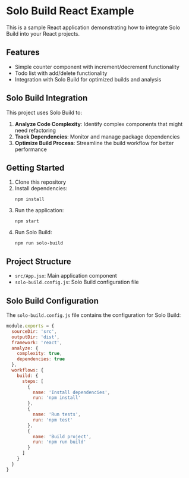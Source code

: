 # Solo Build React Example

This is a sample React application demonstrating how to integrate Solo Build into your React projects.

## Features

- Simple counter component with increment/decrement functionality
- Todo list with add/delete functionality
- Integration with Solo Build for optimized builds and analysis

## Solo Build Integration

This project uses Solo Build to:

1. **Analyze Code Complexity**: Identify complex components that might need refactoring
2. **Track Dependencies**: Monitor and manage package dependencies
3. **Optimize Build Process**: Streamline the build workflow for better performance

## Getting Started

1. Clone this repository
2. Install dependencies:
   ```
   npm install
   ```
3. Run the application:
   ```
   npm start
   ```
4. Run Solo Build:
   ```
   npm run solo-build
   ```

## Project Structure

- `src/App.jsx`: Main application component
- `solo-build.config.js`: Solo Build configuration file

## Solo Build Configuration

The `solo-build.config.js` file contains the configuration for Solo Build:

```js
module.exports = {
  sourceDir: 'src',
  outputDir: 'dist',
  framework: 'react',
  analyze: {
    complexity: true,
    dependencies: true
  },
  workflows: {
    build: {
      steps: [
        {
          name: 'Install dependencies',
          run: 'npm install'
        },
        {
          name: 'Run tests',
          run: 'npm test'
        },
        {
          name: 'Build project',
          run: 'npm run build'
        }
      ]
    }
  }
}
```
